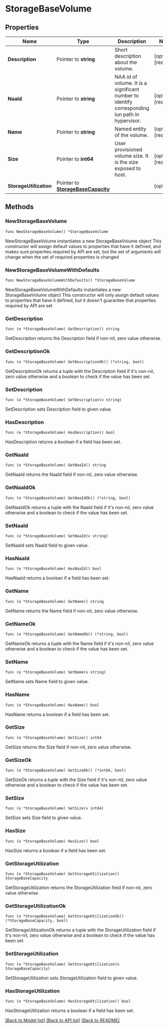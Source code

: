# StorageBaseVolume

## Properties

Name | Type | Description | Notes
------------ | ------------- | ------------- | -------------
**Description** | Pointer to **string** | Short description about the volume. | [optional] [readonly] 
**NaaId** | Pointer to **string** | NAA id of volume. It is a significant number to identify corresponding lun path in hypervisor. | [optional] [readonly] 
**Name** | Pointer to **string** | Named entity of the volume. | [optional] [readonly] 
**Size** | Pointer to **int64** | User provisioned volume size. It is the size exposed to host. | [optional] [readonly] 
**StorageUtilization** | Pointer to [**StorageBaseCapacity**](storage.BaseCapacity.md) |  | [optional] 

## Methods

### NewStorageBaseVolume

`func NewStorageBaseVolume() *StorageBaseVolume`

NewStorageBaseVolume instantiates a new StorageBaseVolume object
This constructor will assign default values to properties that have it defined,
and makes sure properties required by API are set, but the set of arguments
will change when the set of required properties is changed

### NewStorageBaseVolumeWithDefaults

`func NewStorageBaseVolumeWithDefaults() *StorageBaseVolume`

NewStorageBaseVolumeWithDefaults instantiates a new StorageBaseVolume object
This constructor will only assign default values to properties that have it defined,
but it doesn't guarantee that properties required by API are set

### GetDescription

`func (o *StorageBaseVolume) GetDescription() string`

GetDescription returns the Description field if non-nil, zero value otherwise.

### GetDescriptionOk

`func (o *StorageBaseVolume) GetDescriptionOk() (*string, bool)`

GetDescriptionOk returns a tuple with the Description field if it's non-nil, zero value otherwise
and a boolean to check if the value has been set.

### SetDescription

`func (o *StorageBaseVolume) SetDescription(v string)`

SetDescription sets Description field to given value.

### HasDescription

`func (o *StorageBaseVolume) HasDescription() bool`

HasDescription returns a boolean if a field has been set.

### GetNaaId

`func (o *StorageBaseVolume) GetNaaId() string`

GetNaaId returns the NaaId field if non-nil, zero value otherwise.

### GetNaaIdOk

`func (o *StorageBaseVolume) GetNaaIdOk() (*string, bool)`

GetNaaIdOk returns a tuple with the NaaId field if it's non-nil, zero value otherwise
and a boolean to check if the value has been set.

### SetNaaId

`func (o *StorageBaseVolume) SetNaaId(v string)`

SetNaaId sets NaaId field to given value.

### HasNaaId

`func (o *StorageBaseVolume) HasNaaId() bool`

HasNaaId returns a boolean if a field has been set.

### GetName

`func (o *StorageBaseVolume) GetName() string`

GetName returns the Name field if non-nil, zero value otherwise.

### GetNameOk

`func (o *StorageBaseVolume) GetNameOk() (*string, bool)`

GetNameOk returns a tuple with the Name field if it's non-nil, zero value otherwise
and a boolean to check if the value has been set.

### SetName

`func (o *StorageBaseVolume) SetName(v string)`

SetName sets Name field to given value.

### HasName

`func (o *StorageBaseVolume) HasName() bool`

HasName returns a boolean if a field has been set.

### GetSize

`func (o *StorageBaseVolume) GetSize() int64`

GetSize returns the Size field if non-nil, zero value otherwise.

### GetSizeOk

`func (o *StorageBaseVolume) GetSizeOk() (*int64, bool)`

GetSizeOk returns a tuple with the Size field if it's non-nil, zero value otherwise
and a boolean to check if the value has been set.

### SetSize

`func (o *StorageBaseVolume) SetSize(v int64)`

SetSize sets Size field to given value.

### HasSize

`func (o *StorageBaseVolume) HasSize() bool`

HasSize returns a boolean if a field has been set.

### GetStorageUtilization

`func (o *StorageBaseVolume) GetStorageUtilization() StorageBaseCapacity`

GetStorageUtilization returns the StorageUtilization field if non-nil, zero value otherwise.

### GetStorageUtilizationOk

`func (o *StorageBaseVolume) GetStorageUtilizationOk() (*StorageBaseCapacity, bool)`

GetStorageUtilizationOk returns a tuple with the StorageUtilization field if it's non-nil, zero value otherwise
and a boolean to check if the value has been set.

### SetStorageUtilization

`func (o *StorageBaseVolume) SetStorageUtilization(v StorageBaseCapacity)`

SetStorageUtilization sets StorageUtilization field to given value.

### HasStorageUtilization

`func (o *StorageBaseVolume) HasStorageUtilization() bool`

HasStorageUtilization returns a boolean if a field has been set.


[[Back to Model list]](../README.md#documentation-for-models) [[Back to API list]](../README.md#documentation-for-api-endpoints) [[Back to README]](../README.md)


